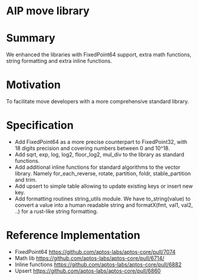 # AIP move library

# Summary

We enhanced the libraries with FixedPoint64 support, extra math functions, string formatting and extra inline functions.

# Motivation

To facilitate move developers with a more comprehensive standard library.

# Specification

- Add FixedPoint64 as a more precise counterpart to FixedPoint32, with 18 digits precision and covering numbers between 0 and 10^18.
- Add sqrt, exp, log, log2, floor_log2, mul_div to the library as standard functions.
- Add additional inline functions for standard algorithms to the vector library. Namely for_each_reverse, rotate, partition, foldr, stable_partition and trim.
- Add upsert to simple table allowing to update existing keys or insert new key.
- Add formatting routines string_utils module. We have to_string(value) to convert a value into a human readable string and formatX(fmt, val1, val2, ..) for a rust-like string formatting.

# Reference Implementation

- FixedPoint64 https://github.com/aptos-labs/aptos-core/pull/7074
- Math lib https://github.com/aptos-labs/aptos-core/pull/6714/
- Inline functions https://github.com/aptos-labs/aptos-core/pull/6882
- Upsert https://github.com/aptos-labs/aptos-core/pull/6860
